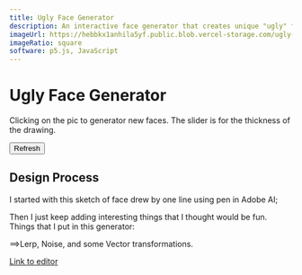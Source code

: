 ```yaml
---
title: Ugly Face Generator
description: An interactive face generator that creates unique "ugly" faces with each click using p5.js. Features adjustable line thickness and procedural generation techniques.
imageUrl: https://hebbkx1anhila5yf.public.blob.vercel-storage.com/ugly-face-generator-preview-Yx9Yx9Yx9Yx9.png
imageRatio: square
software: p5.js, JavaScript
---
```


# Ugly Face Generator

Clicking on the pic to generator new faces. The slider is for the thickness of the drawing.

<div class="my-8 w-full flex flex-col items-center">
  <div id="p5-container" class="border border-gray-700 rounded-lg overflow-hidden">
    <!-- P5.js sketch will be inserted here -->
  </div>
  <div id="p5-controls" class="mt-4 w-full max-w-[400px] flex items-center justify-between">
    <div id="slider-container" style="width: 200px;"></div>
    <button id="refresh-button" class="px-4 py-2 bg-primary text-primary-foreground rounded-md hover:bg-primary/90 transition-colors">
      Refresh
    </button>
  </div>
</div>

<script src="https://cdnjs.cloudflare.com/ajax/libs/p5.js/1.4.0/p5.js"></script>
<script>
  document.addEventListener('DOMContentLoaded', function() {
    // P5.js sketch
    const sketch = function(p) {
      let handle1, handle2;
      let handles = [];
      let xMin, xMax, yMin, yMax = []
      let slider;
      let facePt = 5;
      let eyePt = 5;
      let step = 0.01;
      let pointCt = 0;
      let leftEye, rightEye;
      let leftGoggle 
      let rightGoggle
      let vHair = []
      let hairC;
      let ps = []
      let vns = []
      let hairstyle = 0 
      let shadowPos = []
      let pg;
      let leftC, rightC;
      let refreshButton;
      let table;
      let tableData = [
        [90, 100, 200, 100, 150],
        [0, 100, 200, 100, 150],
        [270, 300, 400, 100, 150],
        [180, 300, 400, 300, 350],
        [90, 100, 200, 300, 350],
        [0, 0, 0, 0, 0],
        [0, 0, 0, 0, 0],
        [0, 0, 0, 0, 0],
        [0, 0, 0, 0, 0],
        [0, 0, 0, 0, 0],
        [0, 0, 0, 0, 0],
        [0, 0, 0, 0, 0],
        [0, 0, 0, 0, 0],
        [0, 0, 0, 0, 0],
        [0, 0, 0, 0, 0]
      ];

      p.setup = function() {
        p.frameRate(0);
        leftC = [p.random(0,20),p.random(176,196),p.random(0, 191)];
        rightC = [p.random(0,200),p.random(176,196),p.random(171, 191)];
        
        // Create canvas
        let canvas = p.createCanvas(400, 400);
        canvas.parent('p5-container');
        canvas.mousePressed(reFresh);
        
        // Create slider
        slider = p.createSlider(3, 10, 3);
        slider.parent('slider-container');
        slider.style('width', '100%');
        
        // Set up refresh button
        refreshButton = document.getElementById('refresh-button');
        refreshButton.addEventListener('click', reFresh);
        
        p.noFill();
        p.angleMode(p.DEGREES);
        
        //face outline
        updatePoints();

        p.background(255);
        for(let i = 0; i < handles.length-1; i ++){
          drawBezier(handles[i].returnHead(), handles[i+1].returnTail());
        }
        pg = p.createGraphics(400, 400);
        p.draw();
      };

      p.draw = function() {
        pointCt = 0;

        p.background(255, 190, 11);
        
        p.push();
        p.fill(217, 169, 41); //shadow
        p.noStroke();
        p.rect(0,200,400,200);
        p.pop();
        
        p.fill(leftC); //glass
        
        leftLookAt();
        rightLookAt();
        pg = p.createGraphics(400, 400);
        pg.rotate(-0.1);
        pg.fill(145, 110, 17);
        pg.noStroke();
        pg.beginShape();
        pg.vertex(handles[0].x1, handles[0].y1);
        for(let i = 0; i < facePt; i++){
          pg.bezierVertex(handles[i].x2, handles[i].y2, 
                     handles[i+1].x3, handles[i+1].y3, 
                     handles[i+1].x1, handles[i+1].y1);
        }
        pg.endShape();
        
        p.image(pg, -10, 180, 400, 200);
        p.push();
        p.fill(240, 237, 211); // Face Color Here
        p.noStroke();
        p.beginShape();
        p.vertex(handles[0].x1, handles[0].y1);
        for(let i = 0; i < facePt; i++){
          p.bezierVertex(handles[i].x2, handles[i].y2, 
                     handles[i+1].x3, handles[i+1].y3, 
                     handles[i+1].x1, handles[i+1].y1);
        }
        p.endShape();
        
        drawShadow();
        p.pop();
        p.circle(handles[5].x1, handles[5].y1, leftGoggle);
        p.fill(rightC);
        p.circle(handles[10].x1, handles[10].y1, rightGoggle);
        
        for(let i = 0; i < handles.length-1; i ++){
          drawBezier(handles[i].returnHead(), handles[i+1].returnTail());
        }
        drawHair();
        drawMouth();
      };

      function updatePoints(){
        hairC = p.color(p.random(180,220),p.random(180,220),p.random(180,220));
        p.strokeWeight(0);
        leftGoggle = p.random(50,80);
        rightGoggle = p.random(50, 80);
        
        handles = [];
        iniFaceOutlineHd();
        iniLeftEyeHd();
        iniRightEyeHd();
        iniNose();
        iniMouth();
        handle4 = new handle(handles[0].x1 + p.random(15), handles[0].y1 - p.random(15),
                             handles[4].zeroAngle, handles[4].distance);
        handles[4] = handle4;
      }

      function iniFaceOutlineHd(){
        for(let i = 0; i < facePt; i ++){
          iniHandle1(i);
        }
      }

      function iniHandle1(i){
        let x1 = p.random(checkTableInt(i,1), checkTableInt(i,2));
        let y1 = p.random(checkTableInt(i,3), checkTableInt(i,4));

        handle1 = new handle(x1, y1, checkTableInt(i,0), 50);
        handles.push(handle1);
      }

      function iniLeftEyeHd(){
        let yMin, yMax;
        yMin = p.lerp(handles[3].y1, handles[1].y1,0.35);
        yMax = p.lerp(handles[3].y1, handles[1].y1, 0.45);
        let xMin = p.lerp(handles[0].x1, handles[2].x1, 0.3);
        let xMax = p.lerp(handles[0].x1, handles[2].x1, 0.2);

        let center = p.createVector(p.random(xMin, xMax), p.random(yMin, yMax));
        leftEye = center;
        for(let i = 0; i < eyePt; i ++){
          
          handle1 = new handle(center.x, 
                               center.y+ Math.pow(-1,i) * i * 10, 
                               checkTableInt(i +facePt,0), 
                               15+(i*5));
          handles.push(handle1);
        }
        handle1 = new handle(center.x + 30, center.y, 
                               checkTableInt(eyePt + facePt,0), 25);
        handles.push(handle1);
      }

      function iniRightEyeHd(){
        let yMin, yMax;
        yMin = p.lerp(handles[3].y1, handles[1].y1,0.35);
        yMax = p.lerp(handles[3].y1, handles[1].y1, 0.45);
        let xMin = p.lerp(handles[0].x1, handles[2].x1, 0.7);
        let xMax = p.lerp(handles[0].x1, handles[2].x1, 0.8);

        let center = p.createVector(p.random(xMin, xMax), p.random(yMin, yMax));
        rightEye = center;
        for(let i = 0; i < eyePt-1; i ++){
          handle1 = new handle(center.x, 
                               center.y+ Math.pow(-1,i) * i * 10, 
                               checkTableInt(i +1 +eyePt+facePt,0), 
                               15+(i*5));
          handles.push(handle1);
        }
        handle1 = new handle(p.lerp(center.x , handles[5].x1,0.5), 
                             center.y, 
                             checkTableInt(eyePt + eyePt + facePt,0), 
                             25);
        handles.push(handle1);
      }

      function iniNose(){
        let handle1 = handles[facePt+ eyePt *2];
        let x = handle1.x1 + p.random(0,40);
        let y = handle1.y1 + p.random(60,75);
        let handle2 = new handle(x, y,
                                 90 + p.random(-5,65), 
                                 p.random(60,80));
        x = (handle2.x1 + handle2.x2)/2;
        y = handle2.y2 + 10;
        let handle3 = new handle(x, y,
                                 180 + p.random(-5,65), 
                                 p.random(35,55));
        handles.push(handle2);
        handles.push(handle3);
      }

      function drawHair(){
        vHair = [];
        ps = [];
        vns = [];
        
        getHairPos(handles[2].returnHead(), handles[3].returnTail(), 0.5);
        getHairPos(handles[3].returnHead(), handles[4].returnTail(), 0);
        let last = p.createVector(ps[ps.length-1].x, ps[ps.length-1].y);
        let first = p.createVector(ps[0].x, ps[0].y);
        
        p.push();
        p.strokeWeight(6);
        for(let i= 0; i < ps.length; i++){
          if(i> 0 && i < ps.length-1){
            ps[i].add((vns[i].rotate(100+30 * Math.abs(Math.sin(p.millis())))).
                      mult(p.noise(i/20+hairstyle) *100));
          }
          vHair.push(ps[i]);
        }
        p.pop();

        p.push();
        p.fill(hairC);
        p.beginShape();
        for(let i = 0; i < vHair.length; i++){
          p.vertex(vHair[i].x, vHair[i].y);
        }
        
        p.bezierVertex(p.lerp(vHair[vHair.length-1].x, vHair[0].x, 0.25), 
                     p.lerp(vHair[vHair.length-1].y, vHair[0].y, 0.25)+15,
                     p.lerp(vHair[vHair.length-1].x, vHair[0].x, 0.75), 
                     p.lerp(vHair[vHair.length-1].y, vHair[0].y, 0.75)+15,
                     vHair[0].x, vHair[0].y);
        
        p.endShape();
        p.pop();
      }

      function getHairPos(h1, h2, start){
        p.strokeWeight(2);
        let x1 = h1[0];
        let y1 = h1[1];
        let x2 = h1[2];
        let y2 = h1[3];
        let x3 = h2[0];
        let y3 = h2[1];
        let x4 = h2[2];
        let y4 = h2[3];
        let x21,y21,x22,y22,x23,y23,x31,y31,x32,y32,x41,y41;
        
        for(let t = start; t < start+0.5; t+= step){
          x21 = p.lerp(x1, x2, t);
          x22 = p.lerp(x2, x3, t);
          x23 = p.lerp(x3, x4, t);
          y21 = p.lerp(y1, y2, t);
          y22 = p.lerp(y2, y3, t);
          y23 = p.lerp(y3, y4, t);
          
          x31 = p.lerp(x21, x22, t);
          x32 = p.lerp(x22, x23, t);
          y31 = p.lerp(y21, y22, t);
          y32 = p.lerp(y22, y23, t);
            
          x41 = p.lerp(x31, x32, t);
          y41 = p.lerp(y31, y32, t);
          
          let v = p.createVector(x32-x31, y32-y31);
          v.normalize();
          let vn = p.createVector(-v.y, v.x);
          vns.push(v);
          let point = p.createVector(x41, y41);
          ps.push(point);
        }
      }

      function iniMouth(){
        let handle1, handle2;
        handle1 = handles[handles.length -1];
        let x = handle1.x1;
        handle1 = handles[handles.length -2];
        let y = handle1.y1 +55;
        
        handle2 = new handle(x, y,
                                 270 + p.random(-5,65), 
                                 p.random(35,55));
        handles.push(handle2);
        handle2.x1 -= 50;
        handles.push(handle2);
      }

      function drawMouth(){
        let handle1, handle2;
        handle1 = handles[handles.length -1];
        handle2 = handles[handles.length -2];
        
        p.push();
        p.fill(255, 0, 110);
        p.beginShape();
        
        p.vertex(handle1.x1, handle1.y1);
        
        p.bezierVertex(handle1.x2, handle1.y2,
                     handle2.x3, handle2.y3,
                     handle2.x1, handle2.y1);
        
        p.endShape();
        p.pop();
      }

      function drawShadow(){
        shadowPos = [];
        drawShape(handles[1].returnHead(), handles[2].returnTail(), 0.2, 1);
        drawShape(handles[2].returnHead(), handles[3].returnTail(), 0, 1);
        
        p.push();
        p.strokeWeight(0);
        p.fill(191, 184, 145,150);
        p.beginShape();
        for(let i = 0; i < shadowPos.length; i++){
          p.vertex(shadowPos[i].x, shadowPos[i].y);
        }
        
        p.bezierVertex(Math.max(shadowPos[shadowPos.length-1].x, shadowPos[0].x)+100, 
                     p.lerp(shadowPos[shadowPos.length-1].y, shadowPos[0].y, 0.25),
                     Math.max(shadowPos[shadowPos.length-1].x, shadowPos[0].x)+80, 
                     p.lerp(shadowPos[shadowPos.length-1].y, shadowPos[0].y, 0.75),
                     shadowPos[0].x, shadowPos[0].y);
        
        p.endShape();
        p.pop();
      }

      function drawShape(h1, h2, start, end){
        p.strokeWeight(2);
        let x1 = h1[0];
        let y1 = h1[1];
        let x2 = h1[2];
        let y2 = h1[3];
        let x3 = h2[0];
        let y3 = h2[1];
        let x4 = h2[2];
        let y4 = h2[3];
        let x21,y21,x22,y22,x23,y23,x31,y31,x32,y32,x41,y41;
        
        for(let t = start; t < end; t+= step){
          x21 = p.lerp(x1, x2, t);
          x22 = p.lerp(x2, x3, t);
          x23 = p.lerp(x3, x4, t);
          y21 = p.lerp(y1, y2, t);
          y22 = p.lerp(y2, y3, t);
          y23 = p.lerp(y3, y4, t);
          
          x31 = p.lerp(x21, x22, t);
          x32 = p.lerp(x22, x23, t);
          y31 = p.lerp(y21, y22, t);
          y32 = p.lerp(y22, y23, t);
            
          x41 = p.lerp(x31, x32, t);
          y41 = p.lerp(y31, y32, t);
          
          let point = p.createVector(x41, y41);
          shadowPos.push(point);
        }
      }

      function drawBezier(h1, h2){
        p.strokeWeight(2);
        let x1 = h1[0];
        let y1 = h1[1];
        let x2 = h1[2];
        let y2 = h1[3];
        let x3 = h2[0];
        let y3 = h2[1];
        let x4 = h2[2];
        let y4 = h2[3];
        let x21,y21,x22,y22,x23,y23,x31,y31,x32,y32,x41,y41;
        
        for(let t = 0; t < 1; t+= step){
          x21 = p.lerp(x1, x2, t);
          x22 = p.lerp(x2, x3, t);
          x23 = p.lerp(x3, x4, t);
          y21 = p.lerp(y1, y2, t);
          y22 = p.lerp(y2, y3, t);
          y23 = p.lerp(y3, y4, t);
          
          x31 = p.lerp(x21, x22, t);
          x32 = p.lerp(x22, x23, t);
          y31 = p.lerp(y21, y22, t);
          y32 = p.lerp(y22, y23, t);
            
          x41 = p.lerp(x31, x32, t);
          y41 = p.lerp(y31, y32, t);
          let v = p.createVector(x32-x31, y32-y31);
          
          v.normalize();
          let vn = p.createVector(-v.y, v.x);
          let point = p.createVector(x41, y41);
          
          p.strokeWeight(slider.value()/2 + p.noise(-p.millis()/120 + pointCt/8) *4);
          point.add(vn.mult(slider.value() + p.noise(p.millis()/150 + pointCt/8) *4));
          p.point(point.x, point.y);

          pointCt++;
        }
      }

      function leftLookAt(){
        let er = 15;
        let x = p.map(p.mouseX, leftEye.x-200, leftEye.x+200, leftEye.x - er, leftEye.x + er);
        let y = p.map(p.mouseY, leftEye.y-200, leftEye.y+200, leftEye.y - er, leftEye.y + er);
        
        x = Math.max(Math.min(leftEye.x + er, x), leftEye.x - er);
        y = Math.max(Math.min(leftEye.y + er, y), leftEye.y - er);
        let center = p.createVector(x,y);
        handles[5].x1 = x;
        handles[5].y1 = y;
        let v = p.createVector(x-leftEye.x,y-leftEye.y);
        for(let i = 0; i < eyePt; i ++){
          
          handles[facePt + i].x1 = x;
          handles[facePt + i].y1 = y+ Math.pow(-1,i) * i * 10;
        }
        handles[5].updatePos(v);
      }

      function rightLookAt(){
        let er = 15;
        let x = p.map(p.mouseX, rightEye.x-200, rightEye.x+200, rightEye.x - er, rightEye.x + er);
        let y = p.map(p.mouseY, rightEye.y-200, rightEye.y+200, rightEye.y - er, rightEye.y + er);
        
        x = Math.max(Math.min(rightEye.x + er, x), rightEye.x - er);
        y = Math.max(Math.min(rightEye.y + er, y), rightEye.y - er);
        let center = p.createVector(x,y);
        handles[10].x1 = x;
        handles[10].y1 = y;
        let v = p.createVector(x-rightEye.x,y-rightEye.y);
        for(let i = 0; i < eyePt-1; i ++){
          
          handles[facePt + eyePt +1+ i].x1 = x;
          handles[facePt + eyePt +1 +i].y1 = y+ Math.pow(-1,i) * i * 10;
        }
        handles[10].updatePos(v);
      }

      function checkTableInt(x,y){
        // Using hardcoded table data instead of loading from CSV
        if (x < tableData.length && y < tableData[x].length) {
          return tableData[x][y];
        }
        return 0;
      }

      class handle {
        constructor(x1, y1, angle, distance){
          this.x1 = x1;
          this.y1 = y1;
          this.zeroAngle = angle;
          this.angle = angle + p.random(-10, 10);
          this.distance = distance;
          this.x2 = x1+p.sin(this.angle) * this.distance;
          this.y2 = y1+p.cos(this.angle) * this.distance;
          this.x3 = x1-this.x2+x1;
          this.y3 = y1-this.y2+y1;
        }
        
        returnHead(){
          return[this.x1,this.y1,this.x2,this.y2];
        }
        
        returnTail(){
          return[this.x3,this.y3,this.x1,this.y1];
        }
        
        updatePos(v){
          this.x2 = this.x1+v.x*1.5;
          this.y2 = this.y1+v.y*1.5;
          this.x3 = this.x1-this.x2+this.x1;
          this.y3 = this.y1-this.y2+this.y1;
        }
        
        drawPt(index){
          if(index == 1){
            p.point(this.x1, this.y1);
          }else if(index == 2){
            p.point(this.x2, this.y2);
          }else if(index == 3){
            p.point(this.x3, this.y3);
          }
        }
      }

      function reFresh(){
        updatePoints();
        hairstyle++;
        leftC = [p.random(0,200),p.random(176,196),p.random(0, 191)];
        rightC = [p.random(0,200),p.random(0,196),p.random(171, 191)];
        p.draw(); 
      }
    };

    // Create a new p5 instance with the sketch
    new p5(sketch);
  });
</script>

## Design Process

I started with this sketch of face drew by one line using pen in Adobe AI;

Then I just keep adding interesting things that I thought would be fun. Things that I put in this generator:

==>Lerp, Noise, and some Vector transformations.

[Link to editor](https://editor.p5js.org/lz2729/sketches/fQI7SZM5f)
